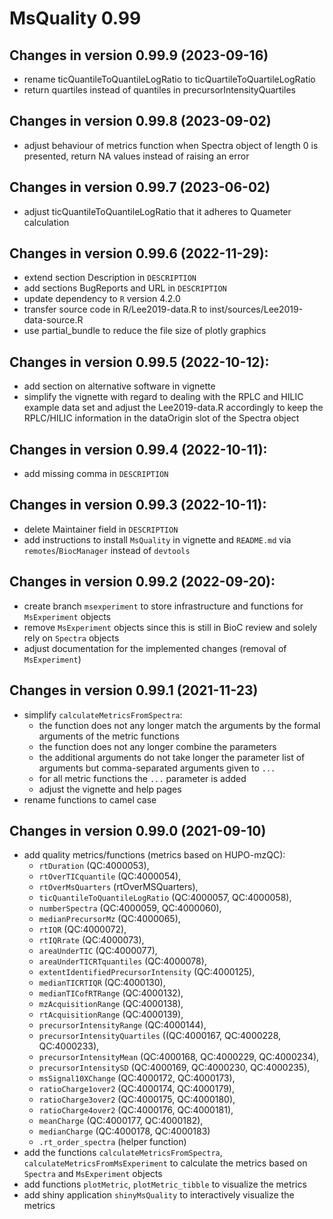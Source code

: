 # MsQuality 0.99

## Changes in version 0.99.9 (2023-09-16)
- rename ticQuantileToQuantileLogRatio to ticQuartileToQuartileLogRatio
- return quartiles instead of quantiles in precursorIntensityQuartiles

## Changes in version 0.99.8 (2023-09-02)
- adjust behaviour of metrics function when Spectra object of 
  length 0 is presented, return NA values instead of raising an
  error

## Changes in version 0.99.7 (2023-06-02)
- adjust ticQuantileToQuantileLogRatio that it adheres to
  Quameter calculation

## Changes in version 0.99.6 (2022-11-29):
- extend section Description in `DESCRIPTION`
- add sections BugReports and URL in `DESCRIPTION`
- update dependency to `R` version 4.2.0
- transfer source code in R/Lee2019-data.R to 
  inst/sources/Lee2019-data-source.R
- use partial_bundle to reduce the file size of plotly graphics

## Changes in version 0.99.5 (2022-10-12):
- add section on alternative software in vignette
- simplify the vignette with regard to dealing with the RPLC and HILIC
  example data set and adjust the Lee2019-data.R accordingly to keep 
  the RPLC/HILIC information in the dataOrigin slot of the Spectra object

## Changes in version 0.99.4 (2022-10-11):
- add missing comma in `DESCRIPTION`

## Changes in version 0.99.3 (2022-10-11):
- delete Maintainer field in `DESCRIPTION`
- add instructions to install `MsQuality` in vignette and `README.md` via
  `remotes`/`BiocManager` instead of `devtools`

## Changes in version 0.99.2 (2022-09-20):
- create branch `msexperiment` to store infrastructure and functions for
  `MsExperiment` objects
- remove `MsExperiment` objects since this is still in BioC review and solely
  rely on `Spectra` objects
- adjust documentation for the implemented changes (removal of `MsExperiment`)  
  
## Changes in version 0.99.1 (2021-11-23)
- simplify `calculateMetricsFromSpectra`:
  - the function does not any longer match the arguments by the formal 
    arguments of the metric functions
  - the function does not any longer combine the parameters
  - the additional arguments do not take longer the parameter list of 
    arguments but comma-separated arguments given to `...`
  - for all metric functions the `...` parameter is added
  - adjust the vignette and help pages  
- rename functions to camel case

## Changes in version 0.99.0 (2021-09-10)
- add quality metrics/functions (metrics based on HUPO-mzQC):
  - `rtDuration` (QC:4000053),
  - `rtOverTICquantile` (QC:4000054),
  - `rtOverMsQuarters` (rtOverMSQuarters),
  - `ticQuantileToQuantileLogRatio` (QC:4000057, QC:4000058),
  - `numberSpectra` (QC:4000059, QC:4000060),
  - `medianPrecursorMz` (QC:4000065),
  - `rtIQR` (QC:4000072),
  - `rtIQRrate` (QC:4000073),
  - `areaUnderTIC` (QC:4000077),
  - `areaUnderTICRTquantiles` (QC:4000078),
  - `extentIdentifiedPrecursorIntensity` (QC:4000125),
  - `medianTICRTIQR` (QC:4000130),
  - `medianTICofRTRange` (QC:4000132),
  - `mzAcquisitionRange` (QC:4000138),
  - `rtAcquisitionRange` (QC:4000139),
  - `precursorIntensityRange` (QC:4000144),
  - `precursorIntensityQuartiles` ((QC:4000167, QC:4000228, QC:4000233),
  - `precursorIntensityMean` (QC:4000168, QC:4000229, QC:4000234),
  - `precursorIntensitySD` (QC:4000169, QC:4000230, QC:4000235),
  - `msSignal10XChange` (QC:4000172, QC:4000173),
  - `ratioCharge1over2` (QC:4000174, QC:4000179),
  - `ratioCharge3over2` (QC:4000175, QC:4000180),
  - `ratioCharge4over2` (QC:4000176, QC:4000181),
  - `meanCharge` (QC:4000177, QC:4000182),
  - `medianCharge` (QC:4000178, QC:4000183)
  - `.rt_order_spectra` (helper function)
- add the functions `calculateMetricsFromSpectra`, 
  `calculateMetricsFromMsExperiment` to calculate the metrics based on 
  `Spectra` and `MsExperiment` objects
- add functions `plotMetric`, `plotMetric_tibble` to visualize the metrics
- add shiny application `shinyMsQuality` to interactively visualize the metrics